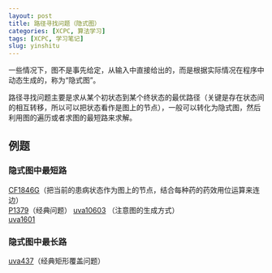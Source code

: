 ```yaml
---
layout: post
title: 路径寻找问题（隐式图）
categories: [XCPC, 算法学习]
tags: [XCPC, 学习笔记]
slug: yinshitu
---  
```


一些情况下，图不是事先给定，从输入中直接给出的，而是根据实际情况在程序中动态生成的，称为“隐式图”。

路径寻找问题主要是求从某个初状态到某个终状态的最优路径（关键是存在状态间的相互转移，所以可以把状态看作是图上的节点），一般可以转化为隐式图，然后利用图的遍历或者求图的最短路来求解。

## 例题

### 隐式图中最短路  

[CF1846G](https://codeforces.com/contest/1846/problem/G)（把当前的患病状态作为图上的节点，结合每种药的药效用位运算来连边）  
[P1379](https://www.luogu.com.cn/problem/P1379)（经典问题）
[uva10603](https://vjudge.net/problem/UVA-10603) （注意图的生成方式）  
[uva1601](https://vjudge.net/problem/UVA-1601)

### 隐式图中最长路

[uva437](https://vjudge.net/problem/UVA-437)（经典矩形覆盖问题）
